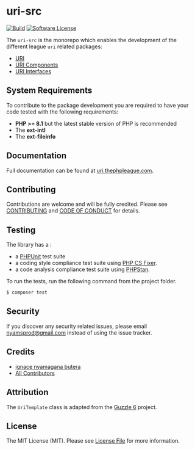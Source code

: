 uri-src
=======

[![Build](https://github.com/thephpleague/uri-src/workflows/build/badge.svg)](https://github.com/thephpleague/uri-src/actions?query=workflow%3A%22build%22)
[![Software License](https://img.shields.io/badge/license-MIT-brightgreen.svg?style=flat-square)](LICENSE)

The `uri-src` is the monorepo which enables the development of the different league `uri` related packages:

- [URI](https://github.com/thephpleague/uri)
- [URI Components](https://github.com/thephpleague/uri-components)
- [URI Interfaces](https://github.com/thephpleague/uri-interfaces)

System Requirements
-------

To contribute to the package development you are required to have your code tested with the following requirements:

- **PHP >= 8.1** but the latest stable version of PHP is recommended
- The **ext-intl**
- The **ext-fileinfo**

Documentation
--------

Full documentation can be found at [uri.thephpleague.com][].

Contributing
-------

Contributions are welcome and will be fully credited. Please see [CONTRIBUTING](.github/CONTRIBUTING.md) and [CODE OF CONDUCT](.github/CODE_OF_CONDUCT.md) for details.

Testing
-------

The library has a :

- a [PHPUnit](https://phpunit.de) test suite
- a coding style compliance test suite using [PHP CS Fixer](https://cs.sensiolabs.org/).
- a code analysis compliance test suite using [PHPStan](https://github.com/phpstan/phpstan).

To run the tests, run the following command from the project folder.

``` bash
$ composer test
```

Security
-------

If you discover any security related issues, please email nyamsprod@gmail.com instead of using the issue tracker.

Credits
-------

- [ignace nyamagana butera](https://github.com/nyamsprod)
- [All Contributors](https://github.com/thephpleague/uri-src/contributors)

Attribution
-------

The `UriTemplate` class is adapted from the [Guzzle 6][] project. 

License
-------

The MIT License (MIT). Please see [License File](LICENSE) for more information.

[PSR-7]: https://www.php-fig.org/psr/psr-7/
[RFC3986]: https://tools.ietf.org/html/rfc3986
[RFC3987]: https://tools.ietf.org/html/rfc3987
[RFC6570]: https://tools.ietf.org/html/rfc6570
[uri.thephpleague.com]: https://uri.thephpleague.com
[Guzzle 6]: https://github.com/guzzle/guzzle/blob/6.5/src/UriTemplate.php

